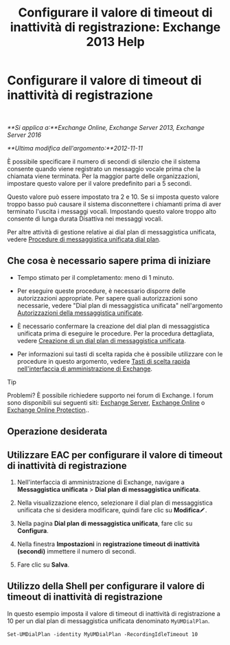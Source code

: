 ﻿---
title: 'Configurare il valore di timeout di inattività di registrazione: Exchange 2013 Help'
TOCTitle: Configurare il valore di timeout di inattività di registrazione
ms:assetid: a7fb9a09-fde9-447d-ad2c-95598405e99b
ms:mtpsurl: https://technet.microsoft.com/it-it/library/Ee423550(v=EXCHG.150)
ms:contentKeyID: 50481388
ms.date: 05/22/2018
mtps_version: v=EXCHG.150
ms.translationtype: MT
---

# Configurare il valore di timeout di inattività di registrazione

 

_**Si applica a:**Exchange Online, Exchange Server 2013, Exchange Server 2016_

_**Ultima modifica dell'argomento:**2012-11-11_

È possibile specificare il numero di secondi di silenzio che il sistema consente quando viene registrato un messaggio vocale prima che la chiamata viene terminata. Per la maggior parte delle organizzazioni, impostare questo valore per il valore predefinito pari a 5 secondi.

Questo valore può essere impostato tra 2 e 10. Se si imposta questo valore troppo basso può causare il sistema disconnettere i chiamanti prima di aver terminato l'uscita i messaggi vocali. Impostando questo valore troppo alto consente di lunga durata Disattiva nei messaggi vocali.

Per altre attività di gestione relative ai dial plan di messaggistica unificata, vedere [Procedure di messaggistica unificata dial plan](um-dial-plan-procedures-exchange-2013-help.md).

## Che cosa è necessario sapere prima di iniziare

  - Tempo stimato per il completamento: meno di 1 minuto.

  - Per eseguire queste procedure, è necessario disporre delle autorizzazioni appropriate. Per sapere quali autorizzazioni sono necessarie, vedere "Dial plan di messaggistica unificata" nell'argomento [Autorizzazioni della messaggistica unificate](unified-messaging-permissions-exchange-2013-help.md).

  - È necessario confermare la creazione del dial plan di messaggistica unificata prima di eseguire le procedure. Per la procedura dettagliata, vedere [Creazione di un dial plan di messaggistica unificata](create-a-um-dial-plan-exchange-2013-help.md).

  - Per informazioni sui tasti di scelta rapida che è possibile utilizzare con le procedure in questo argomento, vedere [Tasti di scelta rapida nell'interfaccia di amministrazione di Exchange](keyboard-shortcuts-in-the-exchange-admin-center-exchange-online-protection-help.md).


> [!TIP]
> Problemi? È possibile richiedere supporto nei forum di Exchange. I forum sono disponibili sui seguenti siti: <A href="https://go.microsoft.com/fwlink/p/?linkid=60612">Exchange Server</A>, <A href="https://go.microsoft.com/fwlink/p/?linkid=267542">Exchange Online</A> o <A href="https://go.microsoft.com/fwlink/p/?linkid=285351">Exchange Online Protection</A>..



## Operazione desiderata

## Utilizzare EAC per configurare il valore di timeout di inattività di registrazione

1.  Nell'interfaccia di amministrazione di Exchange, navigare a **Messaggistica unificata** \> **Dial plan di messaggistica unificata**.

2.  Nella visualizzazione elenco, selezionare il dial plan di messaggistica unificata che si desidera modificare, quindi fare clic su **Modifica**![Icona Modifica](images/JJ218640.6f53ccb2-1f13-4c02-bea0-30690e6ea71d(EXCHG.150).gif "Icona Modifica").

3.  Nella pagina **Dial plan di messaggistica unificata**, fare clic su **Configura**.

4.  Nella finestra **Impostazioni** in **registrazione timeout di inattività (secondi)** immettere il numero di secondi.

5.  Fare clic su **Salva**.

## Utilizzo della Shell per configurare il valore di timeout di inattività di registrazione

In questo esempio imposta il valore di timeout di inattività di registrazione a 10 per un dial plan di messaggistica unificata denominato `MyUMDialPlan`.

    Set-UMDialPlan -identity MyUMDialPlan -RecordingIdleTimeout 10

